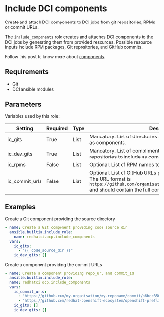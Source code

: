 # Include DCI components

Create and attach DCI components to DCI jobs from git repositories, RPMs or commit URLs.

The `include_components` role creates and attaches DCI components to the DCI jobs by generating them from provided resources. Possible resource inputs include RPM packages, Git repositories, and GitHub commits.

Follow this post to know more about [components](https://blog.distributed-ci.io/automate-dci-components.html).

## Requirements

- Git
- [DCI ansible modules](https://github.com/redhat-cip/dci-ansible)

## Parameters

Variables used by this role:

| Setting        | Required | Type   | Description
| -------------- | -------- | ------ | -----------
| ic_gits        | True     | List   | Mandatory. List of directories from GIT repositories to include as components.
| ic_dev_gits    | True     | List   | Mandatory. List of complimentary directories from GIT repositories to include as components.
| ic_rpms        | False    | List   | Optional. List of RPM names to include as components.
| ic_commit_urls | False    | List   | Optional. List of GitHub URLs pointing directly to code commits. The URL format is `https://github.com/organisation/reponame/commit/commit_hash` and should contain the full commit hash. See examples.

## Examples

Create a Git component providing the source directory

```yaml
- name: Create a Git component providing code source dir
  ansible.builtin.include_role:
    name: redhatci.ocp.include_components
  vars:
    ic_gits:
      - "{{ code_source_dir }}"
    ic_dev_gits: []
```

Create a component providing the commit URLs

```yaml
- name: Create a component providing repo_url and commit_id
  ansible.builtin.include_role:
  name: redhatci.ocp.include_components
  vars:
    ic_commit_urls:
      - "https://github.com/my-organisation/my-reponame/commit/b6bcc3506c0d84baa0c020f6b776a181b931f57a"
      - "https://github.com/redhat-openshift-ecosystem/openshift-preflight/commit/b6bcc3506c0d84baa0c020f6b776asfasfasdfa"
    ic_gits: []
    ic_dev_gits: []
```
